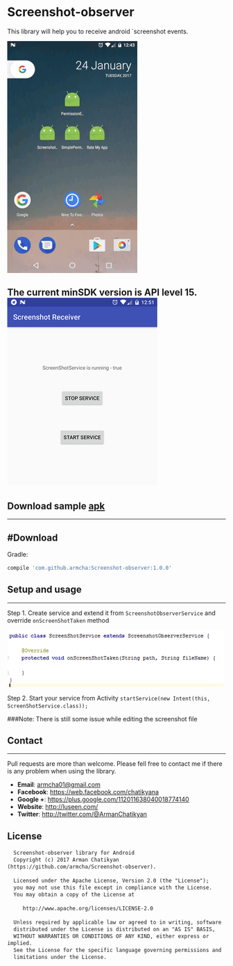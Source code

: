 # Screenshot-observer
This library will help you to receive android `screenshot events.

![](screens/gif.gif)

The current minSDK version is API level 15.
![](screens/screen.png)
-----------------------


## Download sample [apk][1]
[1]: https://github.com/armcha/Screenshot-observer/raw/master/screens/Screenshot-observer-sample.apk
-----------------------

#Download
-----------------------

Gradle:
```groovy
compile 'com.github.armcha:Screenshot-observer:1.0.0'
```

## Setup and usage
-----------------------

Step 1.
Create service and extend it from ```ScreenshotObserverService``` and override ```onScreenShotTaken``` method

![](screens/screen2.png)

Step 2.
Start your service from Activity
```startService(new Intent(this, ScreenShotService.class));```

###Note: There is still some issue while editing the screenshot file

## Contact
-----------------------

Pull requests are more than welcome.
Please fell free to contact me if there is any problem when using the library.

- **Email**: armcha01@gmail.com
- **Facebook**: https://web.facebook.com/chatikyana
- **Google +**: https://plus.google.com/112011638040018774140
- **Website**: http://luseen.com/
- **Twitter**: http://twitter.com/@ArmanChatikyan


License
--------


      Screenshot-observer library for Android
      Copyright (c) 2017 Arman Chatikyan (https://github.com/armcha/Screenshot-observer).

      Licensed under the Apache License, Version 2.0 (the "License");
      you may not use this file except in compliance with the License.
      You may obtain a copy of the License at

         http://www.apache.org/licenses/LICENSE-2.0

      Unless required by applicable law or agreed to in writing, software
      distributed under the License is distributed on an "AS IS" BASIS,
      WITHOUT WARRANTIES OR CONDITIONS OF ANY KIND, either express or implied.
      See the License for the specific language governing permissions and
      limitations under the License.



